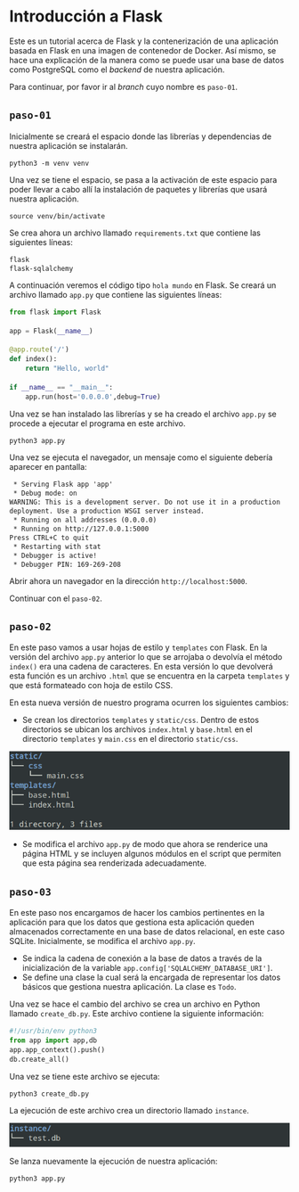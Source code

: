 # Introducción a Flask 

Este es un tutorial acerca de Flask y la contenerización de una aplicación basada en Flask en una imagen de contenedor de Docker. 
Así mismo, se hace una explicación de la manera como se puede usar una base de datos como PostgreSQL como el _backend_ de nuestra aplicación.

Para continuar, por favor ir al _branch_ cuyo nombre es `paso-01`.

## `paso-01`

Inicialmente se creará el espacio donde las librerías y dependencias de nuestra aplicación se instalarán.

```
python3 -m venv venv
```

Una vez se tiene el espacio, se pasa a la activación de este espacio para poder llevar a cabo allí la instalación de paquetes y librerías que usará nuestra aplicación.

```
source venv/bin/activate
```

Se crea ahora un archivo llamado `requirements.txt` que contiene las siguientes líneas:

```
flask
flask-sqlalchemy
```

A continuación veremos el código tipo `hola mundo` en Flask.
Se creará un archivo llamado `app.py` que contiene las siguientes líneas:

```python
from flask import Flask

app = Flask(__name__)

@app.route('/')
def index():
	return "Hello, world"

if __name__ == "__main__":
	app.run(host='0.0.0.0',debug=True)
```

Una vez se han instalado las librerías y se ha creado el archivo `app.py` se procede a ejecutar el programa en este archivo.

```
python3 app.py
```

Una vez se ejecuta el navegador, un mensaje como el siguiente debería aparecer en pantalla:

```
 * Serving Flask app 'app'                                                                                                                                                   
 * Debug mode: on                                                                                                                                                            
WARNING: This is a development server. Do not use it in a production deployment. Use a production WSGI server instead.                                                       
 * Running on all addresses (0.0.0.0)                                                                                                                                        
 * Running on http://127.0.0.1:5000                                                                                                                                          
Press CTRL+C to quit                                                                                                                                                         
 * Restarting with stat                                                                                                                                                      
 * Debugger is active!
 * Debugger PIN: 169-269-208
```

Abrir ahora un navegador en la dirección `http://localhost:5000`.

Continuar con el `paso-02`.

## `paso-02`

En este paso vamos a usar hojas de estilo y `templates` con Flask. 
En la versión del archivo `app.py` anterior lo que se arrojaba o devolvía el método `index()` era una cadena de caracteres. 
En esta versión lo que devolverá esta función es un archivo `.html` que se encuentra en la carpeta `templates` y que está formateado con hoja de estilo CSS.

En esta nueva versión de nuestro programa ocurren los siguientes cambios:

* Se crean los directorios `templates` y `static/css`. Dentro de estos directorios se ubican los archivos `index.html` y `base.html` en el directorio `templates` y `main.css` en el directorio `static/css`.

![Arbol de directorios](images/tree.png)

* Se modifica el archivo `app.py` de modo que ahora se renderice una página HTML y se incluyen algunos módulos en el script que permiten que esta página sea renderizada adecuadamente.

## `paso-03` 

En este paso nos encargamos de hacer los cambios pertinentes en la aplicación para que los datos que gestiona esta aplicación queden almacenados correctamente en una base de datos relacional, en este caso SQLite. 
Inicialmente, se modifica el archivo `app.py`.

* Se indica la cadena de conexión a la base de datos a través de la inicialización de la variable `app.config['SQLALCHEMY_DATABASE_URI']`.
* Se define una clase la cual será la encargada de representar los datos básicos que gestiona nuestra aplicación. La clase es `Todo`.

Una vez se hace el cambio del archivo se crea un archivo en Python llamado `create_db.py`. 
Este archivo contiene la siguiente información:

```python
#!/usr/bin/env python3
from app import app,db
app.app_context().push()
db.create_all()
```

Una vez se tiene este archivo se ejecuta:

```
python3 create_db.py
```

La ejecución de este archivo crea un directorio llamado `instance`.

![Directorio instance](images/instance.png)

Se lanza nuevamente la ejecución de nuestra aplicación:

```
python3 app.py
```

